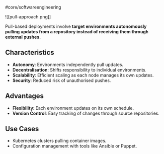 #core/softwareengineering

![[pull-approach.png]]

Pull-based deployments involve **target environments autonomously pulling updates from a repository instead of receiving them through external pushes.**

## Characteristics

- **Autonomy**: Environments independently pull updates.
- **Decentralisation**: Shifts responsibility to individual environments.
- **Scalability**: Efficient scaling as each node manages its own updates.
- **Security**: Reduced risk of unauthorised pushes.

## Advantages

- **Flexibility**: Each environment updates on its own schedule.
- **Version Control**: Easy tracking of changes through source repositories.

## Use Cases

- Kubernetes clusters pulling container images.
- Configuration management with tools like Ansible or Puppet.
